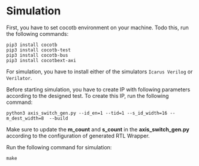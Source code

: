 # Simulation  
First, you have to set cocotb environment on your machine. Todo this, run the following commands:
```
pip3 install cocotb
pip3 install cocotb-test
pip3 install cocotb-bus
pip3 install cocotbext-axi
```

For simulation, you have to install either of the simulators `Icarus Verilog` or `Verilator`.

Before starting simulation, you have to create IP with following parameters according to the designed test. To create this IP, run the following command:
```
python3 axis_switch_gen.py --id_en=1 --tid=1 --s_id_width=16 --m_dest_width=8  --build
```
Make sure to update the **m_count** and **s_count** in the __axis_switch_gen.py__ according to the configuration of generated RTL Wrapper.

Run the following command for simulation:
```
make
```  
